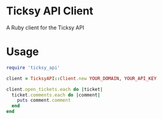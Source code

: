# Ticksy API Client

A Ruby client for the Ticksy API

# Usage

```ruby
require 'ticksy_api'

client = TicksyAPI::Client.new YOUR_DOMAIN, YOUR_API_KEY

client.open_tickets.each do |ticket|
  ticket.comments.each do |comment|
    puts comment.comment
  end
end
```